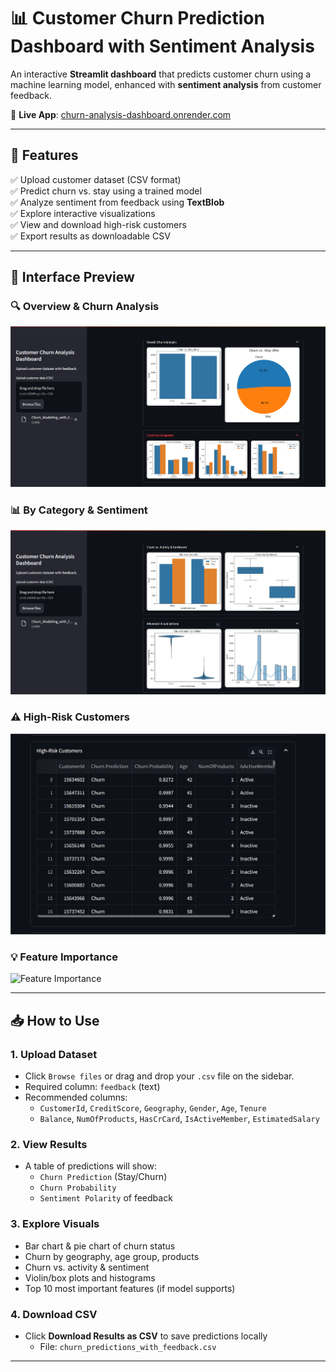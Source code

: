 # 📊 Customer Churn Prediction Dashboard with Sentiment Analysis

An interactive **Streamlit dashboard** that predicts customer churn using a machine learning model, enhanced with **sentiment analysis** from customer feedback.

🔗 **Live App**: [churn-analysis-dashboard.onrender.com]([https://churn-analysis-dashboard.onrender.com](https://churn-analysis-dashboard.onrender.com/))

---

## 🧠 Features

✅ Upload customer dataset (CSV format)  
✅ Predict churn vs. stay using a trained model  
✅ Analyze sentiment from feedback using **TextBlob**  
✅ Explore interactive visualizations  
✅ View and download high-risk customers  
✅ Export results as downloadable CSV  

---

## 📸 Interface Preview

### 🔍 Overview & Churn Analysis

![Overall Churn Analysis](https://github.com/Ramanees/Churn-Streamlit-App/blob/main/screenshots/Screenshot%20(35).png)

### 📊 By Category & Sentiment

![Churn Categories](https://github.com/Ramanees/Churn-Streamlit-App/blob/main/screenshots/Screenshot%20(36).png)

### ⚠️ High-Risk Customers

![High Risk](https://github.com/Ramanees/Churn-Streamlit-App/blob/main/screenshots/Screenshot%20(38).png)

### 💡 Feature Importance

![Feature Importance](./screenshots/feature_importance.png)

---

## 📥 How to Use

### 1. Upload Dataset

- Click `Browse files` or drag and drop your `.csv` file on the sidebar.
- Required column: `feedback` (text)  
- Recommended columns:
  - `CustomerId`, `CreditScore`, `Geography`, `Gender`, `Age`, `Tenure`
  - `Balance`, `NumOfProducts`, `HasCrCard`, `IsActiveMember`, `EstimatedSalary`

### 2. View Results

- A table of predictions will show:
  - `Churn Prediction` (Stay/Churn)
  - `Churn Probability`
  - `Sentiment Polarity` of feedback

### 3. Explore Visuals

- Bar chart & pie chart of churn status  
- Churn by geography, age group, products  
- Churn vs. activity & sentiment  
- Violin/box plots and histograms  
- Top 10 most important features (if model supports)

### 4. Download CSV

- Click **Download Results as CSV** to save predictions locally  
  - File: `churn_predictions_with_feedback.csv`

---

